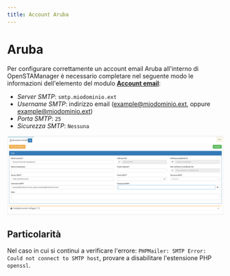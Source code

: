 ```yaml
---
title: Account Aruba
---
```


# Aruba

Per configurare correttamente un account email Aruba all'interno di OpenSTAManager è necessario completare nel seguente modo le informazioni dell'elemento del modulo [**Account email**](account.md):

* _Server SMTP_: `smtp.miodominio.ext`
* _Username SMTP_: indirizzo email \(example@miodominio.ext, oppure example@miodominio.ext\)
* _Porta SMTP_: `25`
* _Sicurezza SMTP_: `Nessuna`

![Screenshot creazione account email aruba](../../../.gitbook/assets/accountemail.PNG)

## Particolarità

Nel caso in cui si continui a verificare l'errore: `PHPMailer: SMTP Error: Could not connect to SMTP host`, provare a disabilitare l'estensione PHP `openssl`.

